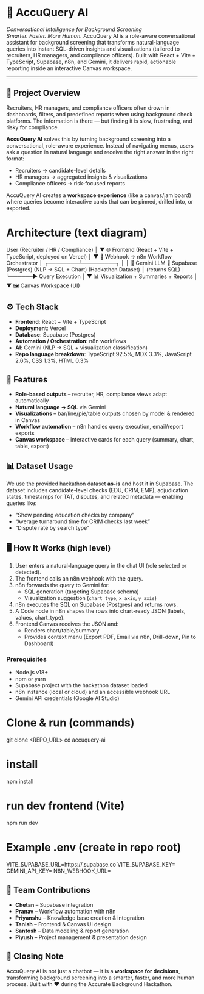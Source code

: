 # 🚀 AccuQuery AI
*Conversational Intelligence for Background Screening*  
*Smarter. Faster. More Human.*
AccuQuery AI is a role-aware conversational assistant for background screening that transforms natural-language queries into instant SQL-driven insights and visualizations (tailored to recruiters, HR managers, and compliance officers). Built with React + Vite + TypeScript, Supabase, n8n, and Gemini, it delivers rapid, actionable reporting inside an interactive Canvas workspace.


---

## 📖 Project Overview
Recruiters, HR managers, and compliance officers often drown in dashboards, filters, and predefined reports when using background check platforms. The information is there — but finding it is slow, frustrating, and risky for compliance.

**AccuQuery AI** solves this by turning background screening into a conversational, role-aware experience. Instead of navigating menus, users ask a question in natural language and receive the right answer in the right format:
- Recruiters → candidate-level details  
- HR managers → aggregated insights & visualizations  
- Compliance officers → risk-focused reports  

AccuQuery AI creates a **workspace experience** (like a canvas/jam board) where queries become interactive cards that can be pinned, drilled into, or exported.
# Architecture (text diagram)

   User (Recruiter / HR / Compliance)
                   │
                   ▼
            🌐 Frontend (React + Vite + TypeScript, deployed on Vercel)
                   │
                   ▼
      🔗 Webhook → n8n Workflow Orchestrator
                   │
          ┌────────┴─────────┐
          │                  │
   🤖 Gemini LLM       📂 Supabase (Postgres)
 (NLP → SQL + Chart)      (Hackathon Dataset)
          │   (returns SQL)   │
          └──────▶ Query Execution
                   │
                   ▼
     📊 Visualization + Summaries + Reports
                   │
                   ▼
          🖼️ Canvas Workspace (UI)
## ⚙️ Tech Stack
- **Frontend**: React + Vite + TypeScript  
- **Deployment**: Vercel  
- **Database**: Supabase (Postgres)  
- **Automation / Orchestration**: n8n workflows  
- **AI**: Gemini (NLP → SQL + visualization classification)  
- **Repo language breakdown**: TypeScript 92.5%, MDX 3.3%, JavaScript 2.6%, CSS 1.3%, HTML 0.3%

## 🔑 Features
- **Role-based outputs** – recruiter, HR, compliance views adapt automatically  
- **Natural language → SQL** via Gemini  
- **Visualizations** – bar/line/pie/table outputs chosen by model & rendered in Canvas  
- **Workflow automation** – n8n handles query execution, email/report exports  
- **Canvas workspace** – interactive cards for each query (summary, chart, table, export)

## 📊 Dataset Usage
We use the provided hackathon dataset **as-is** and host it in Supabase. The dataset includes candidate-level checks (EDU, CRIM, EMP), adjudication states, timestamps for TAT, disputes, and related metadata — enabling queries like:
- “Show pending education checks by company”
- “Average turnaround time for CRIM checks last week”
- “Dispute rate by search type”
## 🖥️ How It Works (high level)
1. User enters a natural-language query in the chat UI (role selected or detected).  
2. The frontend calls an n8n webhook with the query.  
3. n8n forwards the query to Gemini for:
   - SQL generation (targeting Supabase schema)
   - Visualization suggestion (`chart_type`, `x_axis`, `y_axis`)
4. n8n executes the SQL on Supabase (Postgres) and returns rows.  
5. A Code node in n8n shapes the rows into chart-ready JSON (labels, values, chart_type).  
6. Frontend Canvas receives the JSON and:
   - Renders chart/table/summary
   - Provides context menu (Export PDF, Email via n8n, Drill-down, Pin to Dashboard)

### Prerequisites
- Node.js v18+  
- npm or yarn  
- Supabase project with the hackathon dataset loaded  
- n8n instance (local or cloud) and an accessible webhook URL  
- Gemini API credentials (Google AI Studio)
# Clone & run (commands)
git clone <REPO_URL>
cd accuquery-ai

# install
npm install

# run dev frontend (Vite)
npm run dev
# Example .env (create in repo root)
VITE_SUPABASE_URL=https://<your-supabase-project>.supabase.co
VITE_SUPABASE_KEY=<your-supabase-key>
GEMINI_API_KEY=<your-gemini-api-key>
N8N_WEBHOOK_URL=<your-n8n-webhook-url>
## 👥 Team Contributions
- **Chetan** – Supabase integration  
- **Pranav** – Workflow automation with n8n  
- **Priyanshu** – Knowledge base creation & integration  
- **Tanish** – Frontend & Canvas UI design  
- **Santosh** – Data modeling & report generation  
- **Piyush** – Project management & presentation design

## 🙌 Closing Note
AccuQuery AI is not just a chatbot — it is a **workspace for decisions**, transforming background screening into a smarter, faster, and more human process. Built with ❤️ during the Accurate Background Hackathon.

